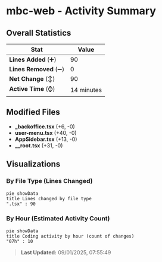 # mbc-web - Activity Summary 

## Overall Statistics

| Stat                   | Value                                                             |
| ---------------------- | ----------------------------------------------------------------- |
| **Lines Added** (➕)   | 90                                          |
| **Lines Removed** (➖) | 0                                        |
| **Net Change** (↕)    | 90                |
| **Active Time** (⌚)   | 14 minutes |


## Modified Files
- **_backoffice.tsx** (+6, -0)
- **user-menu.tsx** (+40, -0)
- **AppSidebar.tsx** (+13, -0)
- **__root.tsx** (+31, -0)

## Visualizations

### By File Type (Lines Changed)

```mermaid
pie showData
title Lines changed by file type
".tsx" : 90
```

### By Hour (Estimated Activity Count)

```mermaid
pie showData
title Coding activity by hour (count of changes)
"07h" : 10
```


> **Last Updated:** 09/01/2025, 07:55:49